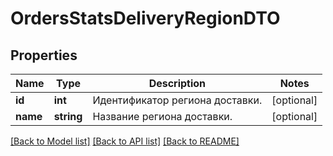 # OrdersStatsDeliveryRegionDTO

## Properties
Name | Type | Description | Notes
------------ | ------------- | ------------- | -------------
**id** | **int** | Идентификатор региона доставки. | [optional] 
**name** | **string** | Название региона доставки. | [optional] 

[[Back to Model list]](../README.md#documentation-for-models) [[Back to API list]](../README.md#documentation-for-api-endpoints) [[Back to README]](../README.md)


